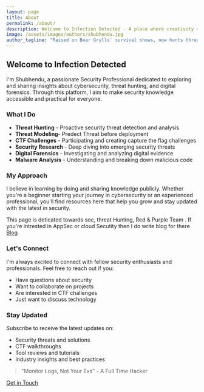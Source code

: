 ```yaml
---
layout: page
title: About
permalink: /about/
description: Welcome to Infection Detected - A place where creativity meets hacking
image: /assets/images/authors/shubhendu.jpg
author_tagline: "Raised on Bear Grylls' survival shows, now hunts threat for survival."
---
```


## Welcome to Infection Detected 

I'm Shubhendu, a passionate Security Professional dedicated to exploring and sharing insights about cybersecurity, threat hunting, and digital forensics. Through this platform, I aim to make security knowledge accessible and practical for everyone.

### What I Do

- **Threat Hunting** - Proactive security threat detection and analysis
- **Threat Modeling**- Predect Threat before deployment
- **CTF Challenges** - Participating and creating capture the flag challenges
- **Security Research** - Deep diving into emerging security threats
- **Digital Forensics** - Investigating and analyzing digital evidence
- **Malware Analysis** - Understanding and breaking down malicious code

### My Approach

I believe in learning by doing and sharing knowledge publicly. Whether you're a beginner starting your journey in cybersecurity or an experienced professional, you'll find resources here that help you grow and stay updated with the latest in security.

This page is deticated towards soc, threat Hunting, Red & Purple Team . If you're intrested in AppSec or cloud Secutity then I do write blog for there [Blog](https://hugs4bugs.me)

### Let's Connect

I'm always excited to connect with fellow security enthusiasts and professionals. Feel free to reach out if you:

- Have questions about security
- Want to collaborate on projects
- Are interested in CTF challenges
- Just want to discuss technology

### Stay Updated

Subscribe to receive the latest updates on:

- Security threats and solutions
- CTF walkthroughs
- Tool reviews and tutorials
- Industry insights and best practices

> "Monitor Logs, Not Your Exs" - A Full Time Hacker

[Get in Touch](https://www.linkedin.com/in/shubhendu-shubham/)
